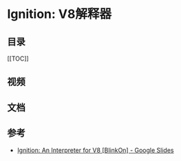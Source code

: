 # Ignition: V8解释器

## 目录

[[TOC]]

## 视频

<Bilibili id="BV15J411J7Gf" />

## 文档

<Pdf src='/v8/Ignition_ An Interpreter for V8 [BlinkOn].pdf' />

## 参考

- [Ignition: An Interpreter for V8 [BlinkOn] - Google Slides](https://docs.google.com/presentation/d/1OqjVqRhtwlKeKfvMdX6HaCIu9wpZsrzqpIVIwQSuiXQ/edit#slide=id.gcd5fac7cb_3_11)
